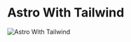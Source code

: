 # Astro With Tailwind
![Astro With Tailwind](https://github.com/nermalcat69/astro-with-tailwind/assets/73933669/d6cd66d1-0100-41af-8c77-78a4493a1499)
